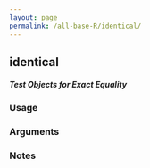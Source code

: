 ```yaml
---
layout: page
permalink: /all-base-R/identical/
---
```


## __identical__

#### _Test Objects for Exact Equality_

### Usage

### Arguments

### Notes
